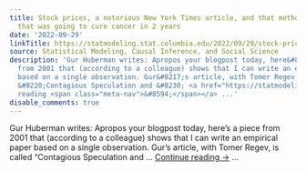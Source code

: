 ```yaml
---
title: Stock prices, a notorious New York Times article, and that method from 1998
  that was going to cure cancer in 2 years
date: '2022-09-29'
linkTitle: https://statmodeling.stat.columbia.edu/2022/09/29/stock-prices-a-notorious-new-york-times-article-and-that-method-from-1998-that-was-going-to-cure-cancer-in-2-years/
source: Statistical Modeling, Causal Inference, and Social Science
description: 'Gur Huberman writes: Apropos your blogpost today, here&#8217;s a piece
  from 2001 that (according to a colleague) shows that I can write an empirical paper
  based on a single observation. Gur&#8217;s article, with Tomer Regev, is called
  &#8220;Contagious Speculation and &#8230; <a href="https://statmodeling.stat.columbia.edu/2022/09/29/stock-prices-a-notorious-new-york-times-article-and-that-method-from-1998-that-was-going-to-cure-cancer-in-2-years/">Continue
  reading <span class="meta-nav">&#8594;</span></a> ...'
disable_comments: true
---
```

Gur Huberman writes: Apropos your blogpost today, here&#8217;s a piece from 2001 that (according to a colleague) shows that I can write an empirical paper based on a single observation. Gur&#8217;s article, with Tomer Regev, is called &#8220;Contagious Speculation and &#8230; <a href="https://statmodeling.stat.columbia.edu/2022/09/29/stock-prices-a-notorious-new-york-times-article-and-that-method-from-1998-that-was-going-to-cure-cancer-in-2-years/">Continue reading <span class="meta-nav">&#8594;</span></a> ...